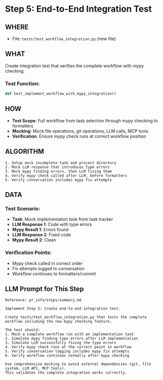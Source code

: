 # Step 5: End-to-End Integration Test

## WHERE
- File: `tests/test_workflow_integration.py` (new file)

## WHAT
Create integration test that verifies the complete workflow with mypy checking.

### Test Function:
```python
def test_implement_workflow_with_mypy_integration()
```

## HOW
- **Test Scope**: Full workflow from task selection through mypy checking to formatters
- **Mocking**: Mock file operations, git operations, LLM calls, MCP tools
- **Verification**: Ensure mypy check runs at correct workflow position

## ALGORITHM
```
1. Setup mock incomplete task and project directory
2. Mock LLM response that introduces type errors
3. Mock mypy finding errors, then LLM fixing them
4. Verify mypy check called after LLM, before formatters
5. Verify conversation includes mypy fix attempts
```

## DATA
### Test Scenario:
- **Task**: Mock implementation task from task tracker
- **LLM Response 1**: Code with type errors
- **Mypy Result 1**: Errors found
- **LLM Response 2**: Fixed code  
- **Mypy Result 2**: Clean

### Verification Points:
- Mypy check called in correct order
- Fix attempts logged to conversation
- Workflow continues to formatters/commit

## LLM Prompt for This Step

```
Reference: pr_info/steps/summary.md

Implement Step 5: Create end-to-end integration test.

Create tests/test_workflow_integration.py that tests the complete workflow including the new mypy checking feature.

The test should:
1. Mock a complete workflow run with an implementation task
2. Simulate mypy finding type errors after LLM implementation
3. Simulate LLM successfully fixing the type errors
4. Verify mypy check runs at the correct point in workflow
5. Verify conversation logging includes mypy fix attempts
6. Verify workflow continues normally after mypy checking

Use comprehensive mocking to avoid external dependencies (git, file system, LLM API, MCP tools).
This validates the complete integration works correctly.
```
